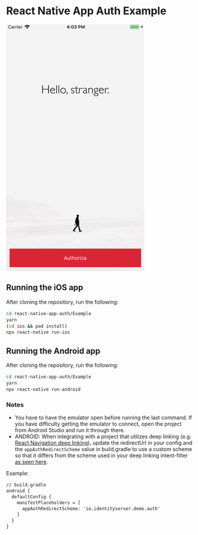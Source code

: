 # React Native App Auth Example

![Demo](demo.gif)

## Running the iOS app

After cloning the repository, run the following:

```sh
cd react-native-app-auth/Example
yarn
(cd ios && pod install)
npx react-native run-ios
```

## Running the Android app

After cloning the repository, run the following:

```sh
cd react-native-app-auth/Example
yarn
npx react-native run-android
```

### Notes
* You have to have the emulator open before running the last command. If you have difficulty getting the emulator to connect, open the project from Android Studio and run it through there.
* ANDROID: When integrating with a project that utilizes deep linking (e.g. [React Navigation deep linking](https://reactnavigation.org/docs/deep-linking/#set-up-with-bare-react-native-projects)), update the redirectUrl in your config and the `appAuthRedirectScheme` value in build.gradle to use a custom scheme so that it differs from the scheme used in your deep linking intent-filter [as seen here](https://github.com/FormidableLabs/react-native-app-auth/issues/494#issuecomment-797394994).

Example:
```
// build.gradle
android {
  defaultConfig {
    manifestPlaceholders = [
      appAuthRedirectScheme: 'io.identityserver.demo.auth'
    ]
  }
}
```
